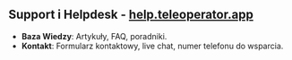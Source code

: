 ## Support i Helpdesk - [help.teleoperator.app](http://help.teleoperator.app)

- **Baza Wiedzy**: Artykuły, FAQ, poradniki.
- **Kontakt**: Formularz kontaktowy, live chat, numer telefonu do wsparcia.

